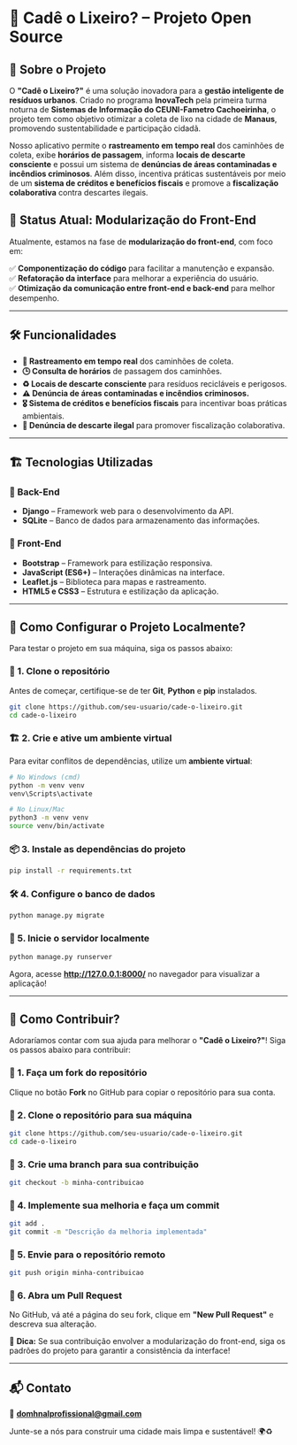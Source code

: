 # 🚛 Cadê o Lixeiro? – Projeto Open Source

## 🌱 Sobre o Projeto  

O **"Cadê o Lixeiro?"** é uma solução inovadora para a **gestão inteligente de resíduos urbanos**. Criado no programa **InovaTech** pela primeira turma noturna de **Sistemas de Informação do CEUNI-Fametro Cachoeirinha**, o projeto tem como objetivo otimizar a coleta de lixo na cidade de **Manaus**, promovendo sustentabilidade e participação cidadã.  

Nosso aplicativo permite o **rastreamento em tempo real** dos caminhões de coleta, exibe **horários de passagem**, informa **locais de descarte consciente** e possui um sistema de **denúncias de áreas contaminadas e incêndios criminosos**. Além disso, incentiva práticas sustentáveis por meio de um **sistema de créditos e benefícios fiscais** e promove a **fiscalização colaborativa** contra descartes ilegais.  

## 🚀 Status Atual: Modularização do Front-End  

Atualmente, estamos na fase de **modularização do front-end**, com foco em:  

✅ **Componentização do código** para facilitar a manutenção e expansão.  
✅ **Refatoração da interface** para melhorar a experiência do usuário.  
✅ **Otimização da comunicação entre front-end e back-end** para melhor desempenho.  

---

## 🛠️ Funcionalidades  

- **📍 Rastreamento em tempo real** dos caminhões de coleta.  
- **🕒 Consulta de horários** de passagem dos caminhões.  
- **♻️ Locais de descarte consciente** para resíduos recicláveis e perigosos.  
- **⚠️ Denúncia de áreas contaminadas e incêndios criminosos.**  
- **🎖️ Sistema de créditos e benefícios fiscais** para incentivar boas práticas ambientais.  
- **🚯 Denúncia de descarte ilegal** para promover fiscalização colaborativa.  

---

## 🏗️ Tecnologias Utilizadas  

### 🔧 Back-End  
- **Django** – Framework web para o desenvolvimento da API.  
- **SQLite** – Banco de dados para armazenamento das informações.  

### 🎨 Front-End  
- **Bootstrap** – Framework para estilização responsiva.  
- **JavaScript (ES6+)** – Interações dinâmicas na interface.  
- **Leaflet.js** – Biblioteca para mapas e rastreamento.  
- **HTML5 e CSS3** – Estrutura e estilização da aplicação.  

---

## 🏁 Como Configurar o Projeto Localmente?  

Para testar o projeto em sua máquina, siga os passos abaixo:  

### 🔽 1. Clone o repositório  
Antes de começar, certifique-se de ter **Git**, **Python** e **pip** instalados.  

```bash
git clone https://github.com/seu-usuario/cade-o-lixeiro.git
cd cade-o-lixeiro
```

### 🏗 2. Crie e ative um ambiente virtual  
Para evitar conflitos de dependências, utilize um **ambiente virtual**:  

```bash
# No Windows (cmd)
python -m venv venv
venv\Scripts\activate

# No Linux/Mac
python3 -m venv venv
source venv/bin/activate
```

### 📦 3. Instale as dependências do projeto  
```bash
pip install -r requirements.txt
```

### 🛠 4. Configure o banco de dados  
```bash
python manage.py migrate
```

### 🚀 5. Inicie o servidor localmente  
```bash
python manage.py runserver
```

Agora, acesse **http://127.0.0.1:8000/** no navegador para visualizar a aplicação!  

---

## 🤝 Como Contribuir?  

Adoraríamos contar com sua ajuda para melhorar o **"Cadê o Lixeiro?"**! Siga os passos abaixo para contribuir:  

### 📌 1. Faça um fork do repositório  
Clique no botão **Fork** no GitHub para copiar o repositório para sua conta.  

### 📌 2. Clone o repositório para sua máquina  
```bash
git clone https://github.com/seu-usuario/cade-o-lixeiro.git
cd cade-o-lixeiro
```

### 📌 3. Crie uma branch para sua contribuição  
```bash
git checkout -b minha-contribuicao
```

### 📌 4. Implemente sua melhoria e faça um commit  
```bash
git add .
git commit -m "Descrição da melhoria implementada"
```

### 📌 5. Envie para o repositório remoto  
```bash
git push origin minha-contribuicao
```

### 📌 6. Abra um Pull Request  
No GitHub, vá até a página do seu fork, clique em **"New Pull Request"** e descreva sua alteração.  

🚀 **Dica:** Se sua contribuição envolver a modularização do front-end, siga os padrões do projeto para garantir a consistência da interface!  

---
## 📬 Contato  

📧 **domhnalprofissional@gmail.com**  

Junte-se a nós para construir uma cidade mais limpa e sustentável! 🌍♻️

